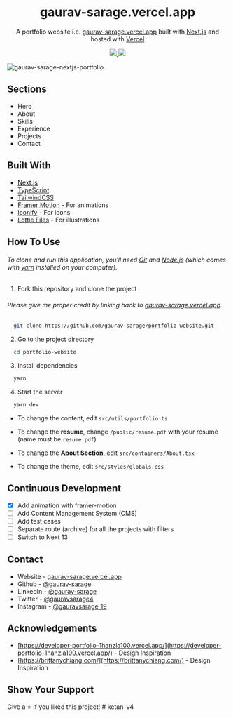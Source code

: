 <h1 align="center">
  gaurav-sarage.vercel.app
</h1>

<p align="center">
  A portfolio website i.e. <a href="https://gaurav-sarage.vercel.app" target="_blank">gaurav-sarage.vercel.app</a> built with <a href="https://nextjs.org/" target="_blank">Next.js</a> and hosted with <a href="https://vercel.com/" target="_blank">Vercel</a>
</p>

<p align="center">
  <a href="https://choosealicense.com/licenses/mit/">
    <img src="https://img.shields.io/badge/License-MIT-brightgreen"/ >
  </a>
  <img src="https://img.shields.io/badge/Version-1.3.1-blue"/ >
</p>

![gaurav-sarage-nextjs-portfolio](https://user-images.githubusercontent.com/85820227/231833369-cecb13b5-3598-4f0a-b7dc-460a1e206e93.png)

## Sections

- Hero
- About
- Skills
- Experience
- Projects
- Contact

## Built With

- [Next.js](https://nextjs.org/)
- [TypeScript](https://www.typescriptlang.org/)
- [TailwindCSS](https://tailwindcss.com/)
- [Framer Motion](https://www.framer.com/motion/) - For animations
- [Iconify](https://icon-sets.iconify.design/) - For icons
- [Lottie Files](https://lottiefiles.com/) - For illustrations

## How To Use

###### To clone and run this application, you'll need [Git](https://git-scm.com) and [Node.js](https://nodejs.org/en/download/) (which comes with [yarn](https://yarnpkg.com) installed on your computer).

1. Fork this repository and clone the project

###### Please give me proper credit by linking back to [gaurav-sarage.vercel.app](https://gaurav-sarage.vercel.app/).

```bash
  git clone https://github.com/gaurav-sarage/portfolio-website.git
```

2. Go to the project directory

```bash
  cd portfolio-website
```

3. Install dependencies

```bash
  yarn
```

4. Start the server

```bash
  yarn dev
```

- To change the content, edit `src/utils/portfolio.ts`

- To change the **resume**, change `/public/resume.pdf` with your resume (name must be `resume.pdf`)

- To change the **About Section**, edit `src/containers/About.tsx`

- To change the theme, edit `src/styles/globals.css`

## Continuous Development

- [x] Add animation with framer-motion
- [ ] Add Content Management System (CMS)
- [ ] Add test cases
- [ ] Separate route (archive) for all the projects with filters
- [ ] Switch to Next 13

## Contact

- Website - [gaurav-sarage.vercel.app](https://gaurav-sarage.vercel.app)
- Github - [@gaurav-sarage](https://github.com/gaurav-sarage)
- LinkedIn - [@gaurav-sarage](https://www.linkedin.com/in/gaurav-sarage/)
- Twitter - [@gauravsarage4](https://www.twitter.com/gauravsarage4)
- Instagram - [@gauravsarage_19](https://www.instagram.com/gauravsarage_19)

## Acknowledgements

- [https://developer-portfolio-1hanzla100.vercel.app/](https://developer-portfolio-1hanzla100.vercel.app/) - Design Inspiration
- [https://brittanychiang.com/](https://brittanychiang.com/) - Design Inspiration

## Show Your Support

Give a ⭐️ if you liked this project!
#   k e t a n - v 4  
 